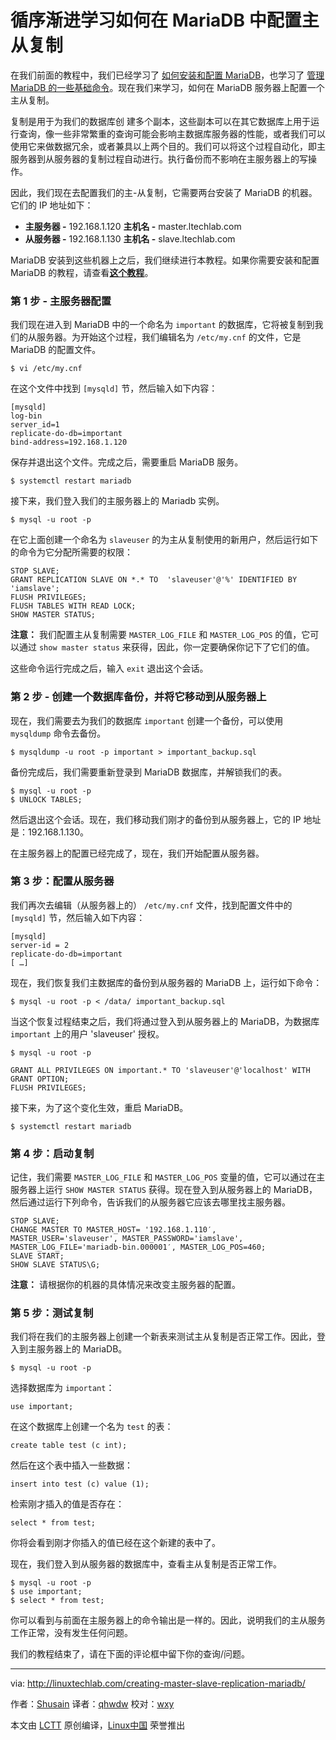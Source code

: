 循序渐进学习如何在 MariaDB 中配置主从复制
======

在我们前面的教程中，我们已经学习了 [如何安装和配置 MariaDB][1]，也学习了 [管理 MariaDB 的一些基础命令][2]。现在我们来学习，如何在 MariaDB 服务器上配置一个主从复制。

复制是用于为我们的数据库创 建多个副本，这些副本可以在其它数据库上用于运行查询，像一些非常繁重的查询可能会影响主数据库服务器的性能，或者我们可以使用它来做数据冗余，或者兼具以上两个目的。我们可以将这个过程自动化，即主服务器到从服务器的复制过程自动进行。执行备份而不影响在主服务器上的写操作。

因此，我们现在去配置我们的主-从复制，它需要两台安装了 MariaDB 的机器。它们的 IP 地址如下：

-  **主服务器 -** 192.168.1.120 **主机名 -** master.ltechlab.com
-  **从服务器 -** 192.168.1.130 **主机名 -** slave.ltechlab.com

MariaDB 安装到这些机器上之后，我们继续进行本教程。如果你需要安装和配置 MariaDB 的教程，请查看[**这个教程**][1]。

### 第 1 步 - 主服务器配置

我们现在进入到 MariaDB 中的一个命名为 `important` 的数据库，它将被复制到我们的从服务器。为开始这个过程，我们编辑名为 `/etc/my.cnf` 的文件，它是 MariaDB 的配置文件。

```
$ vi /etc/my.cnf
```

在这个文件中找到 `[mysqld]` 节，然后输入如下内容：

```
[mysqld]
log-bin
server_id=1
replicate-do-db=important
bind-address=192.168.1.120
```

保存并退出这个文件。完成之后，需要重启 MariaDB 服务。

```
$ systemctl restart mariadb
```

接下来，我们登入我们的主服务器上的 Mariadb 实例。

```
$ mysql -u root -p
```

在它上面创建一个命名为 `slaveuser` 的为主从复制使用的新用户，然后运行如下的命令为它分配所需要的权限：

```
STOP SLAVE;
GRANT REPLICATION SLAVE ON *.* TO  'slaveuser'@'%' IDENTIFIED BY 'iamslave';
FLUSH PRIVILEGES;
FLUSH TABLES WITH READ LOCK;
SHOW MASTER STATUS;
```

**注意：** 我们配置主从复制需要 `MASTER_LOG_FILE` 和 `MASTER_LOG_POS` 的值，它可以通过 `show master status` 来获得，因此，你一定要确保你记下了它们的值。

这些命令运行完成之后，输入 `exit` 退出这个会话。

### 第 2 步 - 创建一个数据库备份，并将它移动到从服务器上

现在，我们需要去为我们的数据库 `important` 创建一个备份，可以使用 `mysqldump` 命令去备份。

```
$ mysqldump -u root -p important > important_backup.sql
```

备份完成后，我们需要重新登录到 MariaDB 数据库，并解锁我们的表。

```
$ mysql -u root -p
$ UNLOCK TABLES;
```

然后退出这个会话。现在，我们移动我们刚才的备份到从服务器上，它的 IP 地址是：192.168.1.130。

在主服务器上的配置已经完成了，现在，我们开始配置从服务器。

### 第 3 步：配置从服务器

我们再次去编辑（从服务器上的） `/etc/my.cnf` 文件，找到配置文件中的 `[mysqld]` 节，然后输入如下内容：

```
[mysqld]
server-id = 2
replicate-do-db=important
[ …]
```

现在，我们恢复我们主数据库的备份到从服务器的 MariaDB 上，运行如下命令：

```
$ mysql -u root -p < /data/ important_backup.sql
```

当这个恢复过程结束之后，我们将通过登入到从服务器上的 MariaDB，为数据库 `important` 上的用户 'slaveuser' 授权。

```
$ mysql -u root -p
```

```
GRANT ALL PRIVILEGES ON important.* TO 'slaveuser'@'localhost' WITH GRANT OPTION;
FLUSH PRIVILEGES;
```

接下来，为了这个变化生效，重启 MariaDB。

```
$ systemctl restart mariadb
```

### 第 4 步：启动复制

记住，我们需要 `MASTER_LOG_FILE` 和 `MASTER_LOG_POS` 变量的值，它可以通过在主服务器上运行 `SHOW MASTER STATUS` 获得。现在登入到从服务器上的 MariaDB，然后通过运行下列命令，告诉我们的从服务器它应该去哪里找主服务器。

```
STOP SLAVE;
CHANGE MASTER TO MASTER_HOST= '192.168.1.110′, MASTER_USER='slaveuser', MASTER_PASSWORD='iamslave', MASTER_LOG_FILE='mariadb-bin.000001′, MASTER_LOG_POS=460;
SLAVE START;
SHOW SLAVE STATUS\G;
```

**注意：** 请根据你的机器的具体情况来改变主服务器的配置。

### 第 5 步：测试复制

我们将在我们的主服务器上创建一个新表来测试主从复制是否正常工作。因此，登入到主服务器上的 MariaDB。

```
$ mysql -u root -p
```

选择数据库为 `important`：

```
use important;
```

在这个数据库上创建一个名为 `test` 的表：

```
create table test (c int);
```

然后在这个表中插入一些数据：

```
insert into test (c) value (1);
```

检索刚才插入的值是否存在：

```
select * from test;
```

你将会看到刚才你插入的值已经在这个新建的表中了。

现在，我们登入到从服务器的数据库中，查看主从复制是否正常工作。

```
$ mysql -u root -p
$ use important;
$ select * from test;
```

你可以看到与前面在主服务器上的命令输出是一样的。因此，说明我们的主从服务工作正常，没有发生任何问题。

我们的教程结束了，请在下面的评论框中留下你的查询/问题。

--------------------------------------------------------------------------------

via: http://linuxtechlab.com/creating-master-slave-replication-mariadb/

作者：[Shusain][a]
译者：[qhwdw](https://github.com/qhwdw)
校对：[wxy](https://github.com/wxy)

本文由 [LCTT](https://github.com/LCTT/TranslateProject) 原创编译，[Linux中国](https://linux.cn/) 荣誉推出

[a]:http://linuxtechlab.com/author/shsuain/
[1]:https://linux.cn/article-8320-1.html
[2]:https://linux.cn/article-9306-1.html
